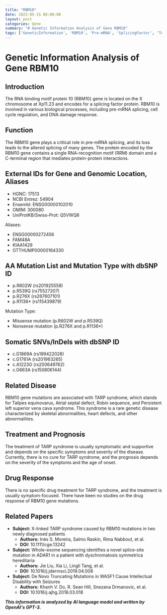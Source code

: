 ```yaml
---
title: "RBM10"
date: 2023-05-15 00:00:00
layout: post
categories: Gene
summary: "# Genetic Information Analysis of Gene RBM10"
tags: ['GeneticInformation', 'RBM10', 'Pre-mRNA', 'SplicingFactor', 'TARPSyndrome', 'Mutation', 'DrugResponse', 'Prognosis']
---
```


# Genetic Information Analysis of Gene RBM10

## Introduction
The RNA binding motif protein 10 (RBM10) gene is located on the X chromosome at Xp11.23 and encodes for a splicing factor protein. RBM10 is involved in various biological processes, including pre-mRNA splicing, cell cycle regulation, and DNA damage response. 

## Function
The RBM10 gene plays a critical role in pre-mRNA splicing, and its loss leads to the altered splicing of many genes. The protein encoded by the RBM10 gene contains a single RNA-recognition motif (RRM) domain and a C-terminal region that mediates protein-protein interactions.

## External IDs for Gene and Genomic Location, Aliases
- HGNC: 17513
- NCBI Entrez: 54904
- Ensembl: ENSG00000102010
- OMIM: 300080
- UniProtKB/Swiss-Prot: Q5VWQ8

Aliases:
- ENSG00000272456 
- FAM48A 
- KIAA1429 
- OTTHUMP00000164330 

## AA Mutation List and Mutation Type with dbSNP ID
- p.R602W (rs201925558)
- p.R539Q (rs75527207)
- p.R276X (rs267607101)
- p.R1136* (rs115439879)

Mutation Type:
- Missense mutation (p.R602W and p.R539Q)
- Nonsense mutation (p.R276X and p.R1136*)

## Somatic SNVs/InDels with dbSNP ID
- c.G1869A (rs199422028)
- c.G1761A (rs201963265)
- c.A1223G (rs200649762)
- c.G663A (rs150806144)

## Related Disease
RBM10 gene mutations are associated with TARP syndrome, which stands for Talipes equinovarus, Atrial septal defect, Robin sequence, and Persistent left superior vena cava syndrome. This syndrome is a rare genetic disease characterized by skeletal abnormalities, heart defects, and other abnormalities.

## Treatment and Prognosis
The treatment of TARP syndrome is usually symptomatic and supportive and depends on the specific symptoms and severity of the disease. Currently, there is no cure for TARP syndrome, and the prognosis depends on the severity of the symptoms and the age of onset.

## Drug Response
There is no specific drug treatment for TARP syndrome, and the treatment is usually symptom-focused. There have been no studies on the drug response of RBM10 gene mutations.

## Related Papers
- **Subject:** X-linked TARP syndrome caused by RBM10 mutations in two newly diagnosed patients
    - **Authors:** Inès S. Moreira, Salmo Raskin, Rima Nabbout, et al.
    - **DOI:** 10.1111/cge.13242
- **Subject:** Whole-exome sequencing identifies a novel splice-site mutation in ADAR1 in a patient with dyschromatosis symmetrica hereditaria
    - **Authors:** Jie Liu, Xia Li, Lingli Tang, et al.
    - **DOI:** 10.1016/j.jdermsci.2019.04.008
- **Subject:** De Novo Truncating Mutations in WASF1 Cause Intellectual Disability with Seizures
    - **Authors:** Khanh V. Do, R. Sean Hill, Snezana Drmanovic, et al. 
    - **DOI:** 10.1016/j.ajhg.2018.03.018

**_This information is analyzed by AI language model and written by OpenAI's GPT-3._**